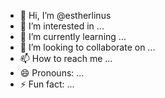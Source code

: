 - 👋 Hi, I’m @estherlinus
- 👀 I’m interested in ...
- 🌱 I’m currently learning ...
- 💞️ I’m looking to collaborate on ...
- 📫 How to reach me ...
- 😄 Pronouns: ...
- ⚡ Fun fact: ...

<!---
estherlinus/estherlinus is a ✨ special ✨ repository because its `README.md` (this file) appears on your GitHub profile.
You can click the Preview link to take a look at your changes.
--->
